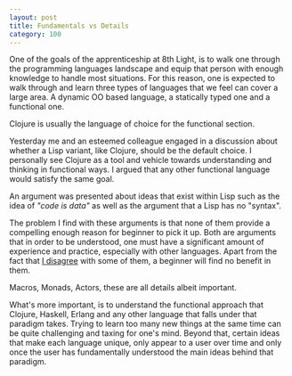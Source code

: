 ```yaml
---
layout: post
title: Fundamentals vs Details
category: 100
---
```

One of the goals of the apprenticeship at 8th Light, is to walk one through the programming languages landscape and equip that person with enough knowledge to handle most situations. For this reason, one is expected to walk through and learn three types of languages that we feel can cover a large area. A dynamic OO based language, a statically typed one and a functional one.

Clojure is usually the language of choice for the functional section.

Yesterday me and an esteemed colleague engaged in a discussion about whether a Lisp variant, like Clojure, should be the default choice. I personally see Clojure as a tool and vehicle towards understanding and thinking in functional ways. I argued that any other functional language would satisfy the same goal.

An argument was presented about ideas that exist within Lisp such as the idea of _"code is data"_ as well as the argument that a Lisp has no "syntax".

The problem I find with these arguments is that none of them provide a compelling enough reason for beginner to pick it up. Both are arguments that in order to be understood, one must have a significant amount of experience and practice, especially with other languages. Apart from the fact that [I disagree](http://makisotman.com/100_words_challenge/100/2015/10/29/64.html) with some of them, a beginner will find no benefit in them.

Macros, Monads, Actors, these are all details albeit important.

What's more important, is to understand the functional approach that Clojure, Haskell, Erlang and any other language that falls under that paradigm takes. Trying to learn too many new things at the same time can be quite challenging and taxing for one's mind. Beyond that, certain ideas that make each language unique, only appear to a user over time and only once the user has fundamentally understood the main ideas behind that paradigm.
